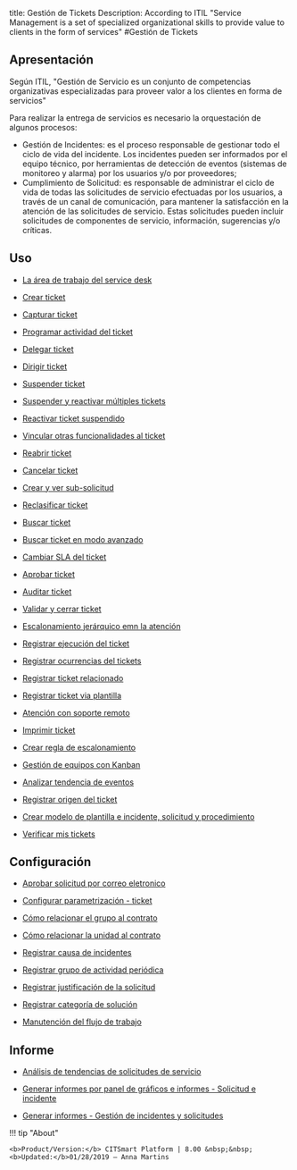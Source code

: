 title: Gestión de Tickets
Description: According to ITIL "Service Management is a set of specialized organizational skills to provide value to clients in the form of services"
#Gestión de Tickets

Apresentación
----------------
Según ITIL, "Gestión de Servicio es un conjunto de competencias organizativas especializadas para proveer valor a los clientes en forma de servicios"

Para realizar la entrega de servicios es necesario la orquestación de algunos procesos:

 + Gestión de Incidentes: es el proceso responsable de gestionar todo el ciclo de vida del incidente. Los incidentes pueden ser          informados por el equipo técnico, por herramientas de detección de eventos (sistemas de monitoreo y alarma) por los usuarios y/o por proveedores;
 + Cumplimiento de Solicitud: es responsable de administrar el ciclo de vida de todas las solicitudes de servicio efectuadas por los usuarios, a través de un canal de comunicación, para mantener la satisfacción en la atención de las solicitudes de servicio. Estas solicitudes pueden incluir solicitudes de componentes de servicio, información, sugerencias y/o críticas.

Uso
-------

- [La área de trabajo del service desk](/es-es/citsmart-esp-8/processes/tickets/use/desktop-of-service-desk.html)

- [Crear ticket](/es-es/citsmart-esp-8/processes/tickets/use/create-ticket.html)

- [Capturar ticket](/es-es/citsmart-esp-8/processes/tickets/use/capture-ticket.html)

- [Programar actividad del ticket](/es-es/citsmart-esp-8/processes/tickets/use/schedule-ticket-activity.html)

- [Delegar ticket](/es-es/citsmart-esp-8/processes/tickets/use/delegate-ticket.html)

- [Dirigir ticket](/es-es/citsmart-esp-8/processes/tickets/use/direct-the-ticket.html)

- [Suspender ticket](/es-es/citsmart-esp-8/processes/tickets/use/suspend-ticket.html)

- [Suspender y reactivar múltiples tickets](/es-es/citsmart-esp-8/processes/tickets/use/suspend-and-reactivate-tickets.html)

- [Reactivar ticket suspendido](/es-es/citsmart-esp-8/processes/tickets/use/reactivate-a-ticket-suspended.html)

- [Vincular otras funcionalidades al ticket](/es-es/citsmart-esp-8/processes/tickets/use/link-other-functionalities-to-the-ticket.html)

- [Reabrir ticket](/es-es/citsmart-esp-8/processes/tickets/use/reopen-ticket.html)

- [Cancelar ticket](/es-es/citsmart-esp-8/processes/tickets/use/cancel-ticket.html)

- [Crear y ver sub-solicitud](/es-es/citsmart-esp-8/processes/tickets/use/create-and-view-sub-request.html)

- [Reclasificar ticket](/es-es/citsmart-esp-8/processes/tickets/use/reclassify-ticket.html)

- [Buscar ticket](/es-es/citsmart-esp-8/processes/tickets/use/locate-a-ticket.html)

- [Buscar ticket en modo avanzado](/es-es/citsmart-esp-8/processes/tickets/use/search-ticket-in-the-advanced-mode.html)

- [Cambiar SLA del ticket](/es-es/citsmart-esp-8/processes/tickets/use/change-SLA-of-a-ticket.html)

- [Aprobar ticket](/es-es/citsmart-esp-8/processes/tickets/use/approve-a-ticket.html)

- [Auditar ticket](/es-es/citsmart-esp-8/processes/tickets/use/audit-a-ticket.html)

- [Validar y cerrar ticket](/es-es/citsmart-esp-8/processes/tickets/use/validate-ticket.html)

- [Escalonamiento jerárquico emn la atención](/es-es/citsmart-esp-8/processes/tickets/use/hierarchical-escalation-in-the-attendance.html)

- [Registrar ejecución del ticket](/es-es/citsmart-esp-8/processes/tickets/use/register-ticket-execution.html)

- [Registrar ocurrencias del tickets](/es-es/citsmart-esp-8/processes/tickets/use/register-ticket-occurrences.html)

- [Registrar ticket relacionado](/es-es/citsmart-esp-8/processes/tickets/use/register-ticket-related.html)

- [Registrar ticket via plantilla](/es-es/citsmart-esp-8/processes/tickets/use/register-ticket-via-template.html)

- [Atención con soporte remoto](/es-es/citsmart-esp-8/processes/tickets/use/attend-with-remote-support.html)

- [Imprimir ticket](/es-es/citsmart-esp-8/processes/tickets/use/print-ticket.html)

- [Crear regla de escalonamiento](/es-es/citsmart-esp-8/processes/tickets/use/create-escalation-rule.html)

- [Gestión de equipos con Kanban](/es-es/citsmart-esp-8/processes/tickets/use/manage-a-ticket-with-Kanban.html)

- [Analizar tendencia de eventos](/es-es/citsmart-esp-8/processes/tickets/use/analyze-event-trends.html)

- [Registrar origen del ticket](/es-es/citsmart-esp-8/processes/tickets/use/register-ticket-source.html)

- [Crear modelo de plantilla e incidente, solicitud y procedimiento](/es-es/citsmart-esp-8/processes/tickets/configuration/create-template-of-ticket.html)

- [Verificar mis tickets](/es-es/citsmart-esp-8/processes/tickets/use/verify-my-tickets.html)

Configuración
-----------------

- [Aprobar solicitud por correo eletronico](/es-es/citsmart-esp-8/processes/tickets/configuration/approve-request-via-email.html)

- [Configurar parametrización - ticket](/es-es/citsmart-esp-8/platform-administration/parameters-list/configure-parametrization-ticket.html)

- [Cómo relacionar el grupo al contrato](/es-es/citsmart-esp-8/processes/tickets/configuration/relate-group-to-contract.html)

- [Cómo relacionar la unidad al contrato](/es-es/citsmart-esp-8/processes/tickets/configuration/relate-unit-to-contract.html)

- [Registrar causa de incidentes](/es-es/citsmart-esp-8/processes/portfolio-and-catalog/configuration/register-cause-incidents.html)

- [Registrar grupo de actividad periódica](/es-es/citsmart-esp-8/additional-features/automation-of-operation/configuration/periodic-activity-group.html)

- [Registrar justificación de la solicitud](/es-es/citsmart-esp-8/processes/portfolio-and-catalog/configuration/register-request-justification.html)

- [Registrar categoría de solución](/es-es/citsmart-esp-8/processes/portfolio-and-catalog/configuration/register-solution-category.html)

- [Manutención del flujo de trabajo](/es-es/citsmart-esp-8/platform-administration/flow-maintenance/workflow.maintenance.html)

Informe
----------

- [Análisis de tendencias de solicitudes de servicio](/es-es/citsmart-esp-8/processes/tickets/use/analyse-service-request-trends.html)

- [Generar informes por panel de gráficos e informes - Solicitud e incidente](/es-es/citsmart-esp-8/processes/tickets/configuration/generate-report-through-the-panel-of-charts.html)

- [Generar informes - Gestión de incidentes y solicitudes](/es-es/citsmart-esp-8/processes/tickets/configuration/generate-reports-tickets.html)

!!! tip "About"

    <b>Product/Version:</b> CITSmart Platform | 8.00 &nbsp;&nbsp;
    <b>Updated:</b>01/28/2019 – Anna Martins
